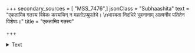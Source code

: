 +++
secondary_sources = [ "MSS_7476",]
jsonClass = "Subhaashita"
text = "एकतामिव गतस्य विवेकः कस्यचिन् न महतोऽप्युपलेभे।  \nभास्वता निदधिरे भुवनानाम् आत्मनीव पतितेन विशेषाः॥"
title = "एकतामिव गतस्य"

+++

<details><summary>Text</summary>

एकतामिव गतस्य विवेकः कस्यचिन् न महतोऽप्युपलेभे।  
भास्वता निदधिरे भुवनानाम् आत्मनीव पतितेन विशेषाः॥
</details>
